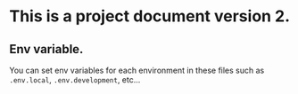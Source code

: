 # This is a project document version 2.
## Env variable.
You can set env variables for each environment in these files such as `.env.local`, `.env.development`, etc...
